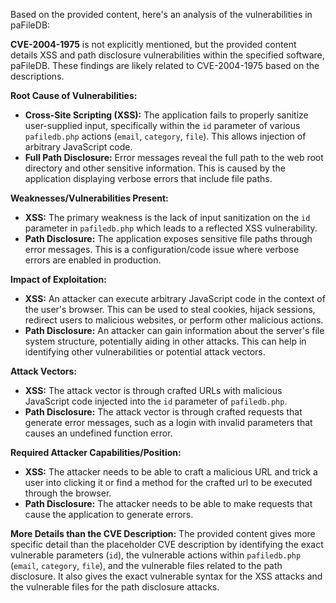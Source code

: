 Based on the provided content, here's an analysis of the vulnerabilities in paFileDB:

**CVE-2004-1975** is not explicitly mentioned, but the provided content details XSS and path disclosure vulnerabilities within the specified software, paFileDB. These findings are likely related to CVE-2004-1975 based on the descriptions.

**Root Cause of Vulnerabilities:**

*   **Cross-Site Scripting (XSS):** The application fails to properly sanitize user-supplied input, specifically within the `id` parameter of various `pafiledb.php` actions (`email`, `category`, `file`). This allows injection of arbitrary JavaScript code.
*   **Full Path Disclosure:** Error messages reveal the full path to the web root directory and other sensitive information. This is caused by the application displaying verbose errors that include file paths.

**Weaknesses/Vulnerabilities Present:**

*   **XSS:**  The primary weakness is the lack of input sanitization on the `id` parameter in `pafiledb.php` which leads to a reflected XSS vulnerability.
*   **Path Disclosure:** The application exposes sensitive file paths through error messages. This is a configuration/code issue where verbose errors are enabled in production.

**Impact of Exploitation:**

*   **XSS:** An attacker can execute arbitrary JavaScript code in the context of the user's browser. This can be used to steal cookies, hijack sessions, redirect users to malicious websites, or perform other malicious actions.
*   **Path Disclosure:** An attacker can gain information about the server's file system structure, potentially aiding in other attacks. This can help in identifying other vulnerabilities or potential attack vectors.

**Attack Vectors:**

*   **XSS:** The attack vector is through crafted URLs with malicious JavaScript code injected into the `id` parameter of `pafiledb.php`.
*   **Path Disclosure:** The attack vector is through crafted requests that generate error messages, such as a login with invalid parameters that causes an undefined function error.

**Required Attacker Capabilities/Position:**

*   **XSS:** The attacker needs to be able to craft a malicious URL and trick a user into clicking it or find a method for the crafted url to be executed through the browser.
*   **Path Disclosure:** The attacker needs to be able to make requests that cause the application to generate errors.

**More Details than the CVE Description:**
The provided content gives more specific detail than the placeholder CVE description by identifying the exact vulnerable parameters (`id`), the vulnerable actions within `pafiledb.php` (`email`, `category`, `file`), and the vulnerable files related to the path disclosure. It also gives the exact vulnerable syntax for the XSS attacks and the vulnerable files for the path disclosure attacks.
